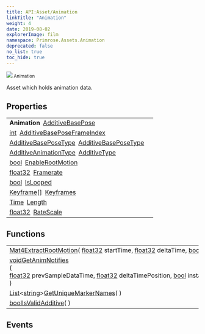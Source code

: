 ```yaml
---
title: API:Asset/Animation
linkTitle: "Animation"
weight: 4
date: 2019-08-02
explorerImage: film
namespace: Primrose.Assets.Animation
deprecated: false
no_list: true
toc_hide: true
---
```

<small class="inheritance">
<span class="" href="/docs/api-reference/Class/Animation"><img src="/icons/silk/film.png"/>&nbsp;Animation</span></small>
<p class="summary">

Asset which holds animation data.

</p>
 
## Properties
 
<table class="studiohide">
<tbody>
<tr class="function-row ">
<td style="vertical-align:top;white-space:normal;">
<div>
<b class="page-type">Animation</b><span class="method-body" style="text-indent: -2em; padding-left: 0.5em"><a class="name" href="AdditiveBasePose">AdditiveBasePose</a></span></td>
<td style="vertical-align:top;white-space:normal;">
</td>
</tr>

<tr class="function-row ">
<td style="vertical-align:top;white-space:normal;">
<div>
<a class="type" href="/docs/api-reference/System/Primitives#int32">int</a><span class="method-body" style="text-indent: -2em; padding-left: 0.5em"><a class="name" href="AdditiveBasePoseFrameIndex">AdditiveBasePoseFrameIndex</a></span></td>
<td style="vertical-align:top;white-space:normal;">
</td>
</tr>

<tr class="function-row ">
<td style="vertical-align:top;white-space:normal;">
<div>
<a class="type" href="/docs/api-reference/Enum/AdditiveBasePoseType">AdditiveBasePoseType</a><span class="method-body" style="text-indent: -2em; padding-left: 0.5em"><a class="name" href="AdditiveBasePoseType">AdditiveBasePoseType</a></span></td>
<td style="vertical-align:top;white-space:normal;">
</td>
</tr>

<tr class="function-row ">
<td style="vertical-align:top;white-space:normal;">
<div>
<a class="type" href="/docs/api-reference/Enum/AdditiveAnimationType">AdditiveAnimationType</a><span class="method-body" style="text-indent: -2em; padding-left: 0.5em"><a class="name" href="AdditiveType">AdditiveType</a></span></td>
<td style="vertical-align:top;white-space:normal;">
</td>
</tr>

<tr class="function-row ">
<td style="vertical-align:top;white-space:normal;">
<div>
<a class="type" href="/docs/api-reference/System/Primitives#boolean">bool</a><span class="method-body" style="text-indent: -2em; padding-left: 0.5em"><a class="name" href="EnableRootMotion">EnableRootMotion</a></span></td>
<td style="vertical-align:top;white-space:normal;">
</td>
</tr>

<tr class="function-row ">
<td style="vertical-align:top;white-space:normal;">
<div>
<a class="type" href="/docs/api-reference/System/Primitives#single">float32</a><span class="method-body" style="text-indent: -2em; padding-left: 0.5em"><a class="name" href="Framerate">Framerate</a></span></td>
<td style="vertical-align:top;white-space:normal;">
</td>
</tr>

<tr class="function-row ">
<td style="vertical-align:top;white-space:normal;">
<div>
<a class="type" href="/docs/api-reference/System/Primitives#boolean">bool</a><span class="method-body" style="text-indent: -2em; padding-left: 0.5em"><a class="name" href="IsLooped">IsLooped</a></span></td>
<td style="vertical-align:top;white-space:normal;">
</td>
</tr>

<tr class="function-row ">
<td style="vertical-align:top;white-space:normal;">
<div>
<span><a class="type" href="/docs/api-reference/Class/Keyframe">Keyframe</a>[]</span><span class="method-body" style="text-indent: -2em; padding-left: 0.5em"><a class="name" href="Keyframes">Keyframes</a></span></td>
<td style="vertical-align:top;white-space:normal;">
</td>
</tr>

<tr class="function-row ">
<td style="vertical-align:top;white-space:normal;">
<div>
<a class="type" href="/docs/api-reference/DataType/Time">Time</a><span class="method-body" style="text-indent: -2em; padding-left: 0.5em"><a class="name" href="Length">Length</a></span></td>
<td style="vertical-align:top;white-space:normal;">
</td>
</tr>

<tr class="function-row ">
<td style="vertical-align:top;white-space:normal;">
<div>
<a class="type" href="/docs/api-reference/System/Primitives#single">float32</a><span class="method-body" style="text-indent: -2em; padding-left: 0.5em"><a class="name" href="RateScale">RateScale</a></span></td>
<td style="vertical-align:top;white-space:normal;">
</td>
</tr>

</tbody>
</table>
 
## Functions
 
<table class="studiohide">
<tbody>
<tr class="function-row ">
<td style="vertical-align:top;white-space:normal;">
<div>
<a class="type" href="/docs/api-reference/DataType/Mat4">Mat4</a><span class="method-body" style="text-indent: -2em;"><a class="method-name  " href="ExtractRootMotion">ExtractRootMotion</a></span><span style="display: inline-block">( <span class="param" style="white-space: nowrap"><a class="type" href="/docs/api-reference/System/Primitives#single">float32</a> startTime, <a class="type" href="/docs/api-reference/System/Primitives#single">float32</a> deltaTime, <a class="type" href="/docs/api-reference/System/Primitives#boolean">bool</a> allowLooping</span> )</span></span></div></td>
<td style="vertical-align:top;white-space:normal;">
</td>
</tr>

<tr class="function-row ">
<td style="vertical-align:top;white-space:normal;">
<div>
<a class="type" href="/docs/api-reference/System/void">void</a><span class="method-body" style="text-indent: -2em;"><a class="method-name  " href="GetAnimNotifies">GetAnimNotifies</a></span><span style="display: inline-block">( <span class="param" style="white-space: nowrap"><a class="type" href="/docs/api-reference/System/Primitives#single">float32</a> prevSampleDataTime, <a class="type" href="/docs/api-reference/System/Primitives#single">float32</a> deltaTimePosition, <a class="type" href="/docs/api-reference/System/Primitives#boolean">bool</a> instanceIsLooped, <a class="type" href="/docs/api-reference/System/List">List</a><<a class="type" href="/docs/api-reference/Misc/AnimNotifyEvent">AnimNotifyEvent</a>> notifies</span> )</span></span></div></td>
<td style="vertical-align:top;white-space:normal;">
</td>
</tr>

<tr class="function-row ">
<td style="vertical-align:top;white-space:normal;">
<div>
<a class="type" href="/docs/api-reference/System/List">List</a><<a class="type" href="/docs/api-reference/System/string">string</a>><span class="method-body" style="text-indent: -2em;"><a class="method-name  " href="GetUniqueMarkerNames">GetUniqueMarkerNames</a></span><span style="display: inline-block">( <span class="param" style="white-space: nowrap"></span> )</span></span></div></td>
<td style="vertical-align:top;white-space:normal;">
</td>
</tr>

<tr class="function-row ">
<td style="vertical-align:top;white-space:normal;">
<div>
<a class="type" href="/docs/api-reference/System/Primitives#boolean">bool</a><span class="method-body" style="text-indent: -2em;"><a class="method-name  " href="IsValidAdditive">IsValidAdditive</a></span><span style="display: inline-block">( <span class="param" style="white-space: nowrap"></span> )</span></span></div></td>
<td style="vertical-align:top;white-space:normal;">
</td>
</tr>

</tbody>
</table>
 
## Events
 
<table class="studiohide">
<tbody>
</tbody>
</table>
<b>
</b>
<div class="inheritors">
<ul class="root">
</ul>
</div>
